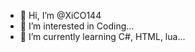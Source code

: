 - 👋 Hi, I’m @XiCO144
- 👀 I’m interested in Coding...
- 🌱 I’m currently learning C#, HTML, lua...

<!---
XiCO144/XiCO144 is a ✨ special ✨ repository because its `README.md` (this file) appears on your GitHub profile.
You can click the Preview link to take a look at your changes.
--->
